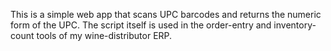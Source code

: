 This is a simple web app that scans UPC barcodes and returns the numeric form of the UPC.
The script itself is used in the order-entry and inventory-count tools of my wine-distributor ERP.
